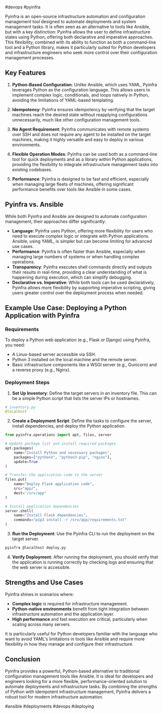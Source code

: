 #devops #pyinfra

Pyinfra is an open-source infrastructure automation and configuration management tool designed to automate deployments and system management tasks. It is often seen as an alternative to tools like Ansible, but with a key distinction: Pyinfra allows the user to define infrastructure states using Python, offering both declarative and imperative approaches. This flexibility, combined with its ability to function as both a command-line tool and a Python library, makes it particularly suited for Python developers and infrastructure engineers who seek more control over their configuration management processes.

## Key Features

1. **Python-Based Configuration**: Unlike Ansible, which uses YAML, Pyinfra leverages Python as the configuration language. This allows users to implement complex logic, conditionals, and loops natively in Python, avoiding the limitations of YAML-based templating.

2. **Idempotency**: Pyinfra ensures idempotency by verifying that the target machines reach the desired state without reapplying configurations unnecessarily, much like other configuration management tools.

3. **No Agent Requirement**: Pyinfra communicates with remote systems over SSH and does not require any agent to be installed on the target machines, making it highly versatile and easy to deploy in various environments.

4. **Flexible Operation Modes**: Pyinfra can be used both as a command-line tool for quick deployments and as a library within Python applications, providing the flexibility to integrate infrastructure management tasks into existing codebases.

5. **Performance**: Pyinfra is designed to be fast and efficient, especially when managing large fleets of machines, offering significant performance benefits over tools like Ansible in some cases.

## Pyinfra vs. Ansible

While both Pyinfra and Ansible are designed to automate configuration management, their approaches differ significantly:

- **Language**: Pyinfra uses Python, offering more flexibility for users who need to execute complex logic or integrate with Python applications. Ansible, using YAML, is simpler but can become limiting for advanced use cases.
- **Performance**: Pyinfra is often faster than Ansible, especially when managing large numbers of systems or when handling complex operations.
- **Transparency**: Pyinfra executes shell commands directly and outputs their results in real-time, providing a clear understanding of what is happening during execution, which can simplify debugging.
- **Declarative vs. Imperative**: While both tools can be used declaratively, Pyinfra allows more flexibility by supporting imperative scripting, giving users greater control over the deployment process when needed.

## Example Use Case: Deploying a Python Application with Pyinfra

### Requirements
To deploy a Python web application (e.g., Flask or Django) using Pyinfra, you need:
- A Linux-based server accessible via SSH.
- Python 3 installed on the local machine and the remote server.
- Basic infrastructure components like a WSGI server (e.g., Gunicorn) and a reverse proxy (e.g., Nginx).

### Deployment Steps

1. **Set Up Inventory**: Define the target servers in an inventory file. This can be a simple Python script that lists the server IPs or hostnames.

```python
# inventory.py
@localhost
```

2. **Create a Deployment Script**: Define the tasks to configure the server, install dependencies, and deploy the Python application.

```python
from pyinfra.operations import apt, files, server

# Update package list and install required packages
apt.packages(
    name="Install Python and necessary packages",
    packages=["python3", "python3-pip", "nginx"],
    update=True
)

# Transfer the application code to the server
files.put(
    name="Deploy Flask application code",
    src="app/",
    dest="/srv/app"
)

# Install application dependencies
server.shell(
    name="Install Flask dependencies",
    commands="pip3 install -r /srv/app/requirements.txt"
)
```

3. **Run the Deployment**: Use the Pyinfra CLI to run the deployment on the target server.

```bash
pyinfra @localhost deploy.py
```

4. **Verify Deployment**: After running the deployment, you should verify that the application is running correctly by checking logs and ensuring that the web server is accessible.

## Strengths and Use Cases

Pyinfra shines in scenarios where:
- **Complex logic** is required for infrastructure management.
- **Python-native environments** benefit from tight integration between infrastructure automation and the application layer.
- **High performance** and fast execution are critical, particularly when scaling across many servers.

It is particularly useful for Python developers familiar with the language who want to avoid YAML's limitations in tools like Ansible and require more flexibility in how they manage and configure their infrastructure.

## Conclusion

Pyinfra provides a powerful, Python-based alternative to traditional configuration management tools like Ansible. It is ideal for developers and engineers looking for a more flexible, performance-oriented solution to automate deployments and infrastructure tasks. By combining the strengths of Python with idempotent infrastructure management, Pyinfra delivers a robust tool for modern infrastructure automation.

<!-- Keywords -->
#ansible #deployments #devops #deploying
<!-- /Keywords -->
